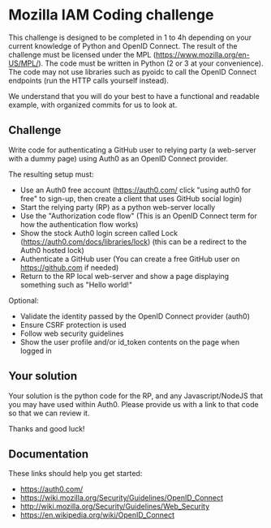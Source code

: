 Mozilla IAM Coding challenge
============================

This challenge is designed to be completed in 1 to 4h depending on your current knowledge of Python and OpenID Connect.
The result of the challenge must be licensed under the MPL (https://www.mozilla.org/en-US/MPL/).
The code must be written in Python (2 or 3 at your convenience).
The code may not use libraries such as pyoidc to call the OpenID Connect endpoints (run the HTTP calls yourself instead).

We understand that you will do your best to have a functional and readable example, with organized commits for us to look at.

Challenge
----------

Write code for authenticating a GitHub user to relying party (a web-server with a dummy page) using Auth0 as an OpenID Connect provider.

The resulting setup must:

- Use an Auth0 free account (https://auth0.com/ click "using auth0 for free" to sign-up, then create a client that uses GitHub social login)
- Start the relying party (RP) as a python web-server locally
- Use the "Authorization code flow" (This is an OpenID Connect term for how the authentication flow works)
- Show the stock Auth0 login screen called Lock (https://auth0.com/docs/libraries/lock) (this can be a redirect to the Auth0 hosted lock)
- Authenticate a GitHub user (You can create a free GitHub user on https://github.com if needed)
- Return to the RP local web-server and show a page displaying something such as "Hello world!"

Optional:
- Validate the identity passed by the OpenID Connect provider (auth0)
- Ensure CSRF protection is used
- Follow web security guidelines
- Show the user profile and/or id_token contents on the page when logged in

Your solution
-------------
Your solution is the python code for the RP, and any Javascript/NodeJS that you may have used within Auth0.
Please provide us with a link to that code so that we can review it.

Thanks and good luck!


Documentation
-------------
These links should help you get started:
- https://auth0.com/
- https://wiki.mozilla.org/Security/Guidelines/OpenID_Connect
- http://wiki.mozilla.org/Security/Guidelines/Web_Security
- https://en.wikipedia.org/wiki/OpenID_Connect
